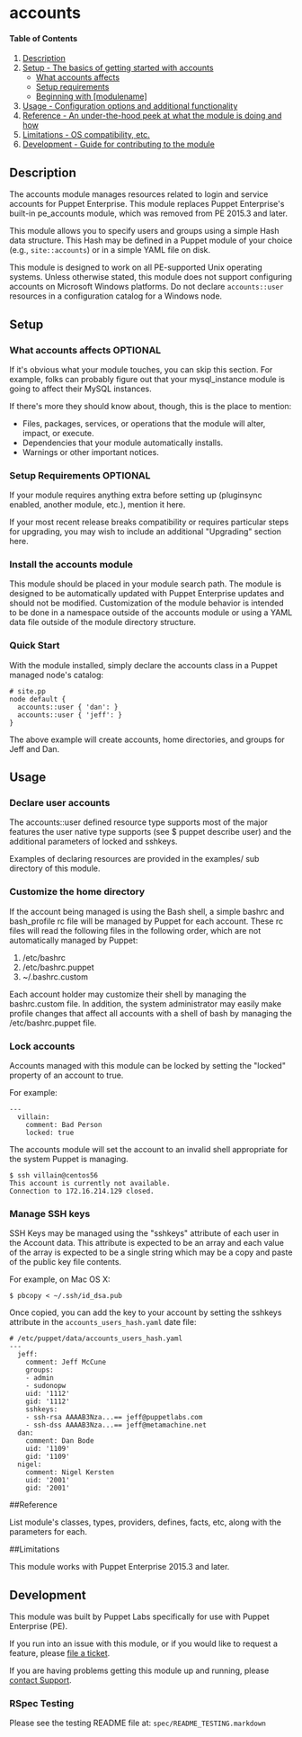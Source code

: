 # accounts

#### Table of Contents
1. [Description](#description)
2. [Setup - The basics of getting started with accounts](#setup)
    * [What accounts affects](#what-accounts-affects)
    * [Setup requirements](#setup-requirements)
    * [Beginning with [modulename]](#beginning-with-[modulename])
3. [Usage - Configuration options and additional functionality](#usage)
4. [Reference - An under-the-hood peek at what the module is doing and how](#reference)
5. [Limitations - OS compatibility, etc.](#limitations)
6. [Development - Guide for contributing to the module](#development)


## Description

The accounts module manages resources related to login and service accounts
for Puppet Enterprise. This module replaces Puppet Enterprise's built-in pe_accounts module, which was removed from PE 2015.3 and later.

This module allows you to specify users and groups using a simple Hash data structure. This Hash may be defined in a Puppet module of your choice (e.g., `site::accounts`) or in a simple YAML file on disk.

This module is designed to work on all PE-supported Unix operating systems.
Unless otherwise stated, this module does not support configuring accounts on
Microsoft Windows platforms. Do not declare `accounts::user` resources in a configuration catalog for a Windows node.

## Setup

### What accounts affects **OPTIONAL**

If it's obvious what your module touches, you can skip this section. For example, folks can probably figure out that your mysql_instance module is going to affect their MySQL instances.

If there's more they should know about, though, this is the place to mention:

* Files, packages, services, or operations that the module will alter, impact, or execute.
* Dependencies that your module automatically installs.
* Warnings or other important notices.

### Setup Requirements **OPTIONAL**

If your module requires anything extra before setting up (pluginsync enabled, another module, etc.), mention it here. 
	
If your most recent release breaks compatibility or requires particular steps for upgrading, you may wish to include an additional "Upgrading" section here.

### Install the accounts module

This module should be placed in your module search path. The module is
designed to be automatically updated with Puppet Enterprise updates and should
not be modified. Customization of the module behavior is intended to be done
in a namespace outside of the accounts module or using a YAML data file
outside of the module directory structure.

### Quick Start

With the module installed, simply declare the accounts class in a Puppet
managed node's catalog:

    # site.pp
    node default {
      accounts::user { 'dan': }
      accounts::user { 'jeff': }
    }

The above example will create accounts, home directories, and groups for Jeff
and Dan.

## Usage

### Declare user accounts

The accounts::user defined resource type supports most of the major features
the user native type supports (see $ puppet describe user) and the additional
parameters of locked and sshkeys.

Examples of declaring resources are provided in the examples/ sub directory of
this module.

### Customize the home directory

If the account being managed is using the Bash shell, a simple bashrc and
bash\_profile rc file will be managed by Puppet for each account.  These rc
files will read the following files in the following order, which are not
automatically managed by Puppet:

 1. /etc/bashrc
 2. /etc/bashrc.puppet
 3. ~/.bashrc.custom

Each account holder may customize their shell by managing the bashrc.custom
file.  In addition, the system administrator may easily make profile changes
that affect all accounts with a shell of bash by managing the
/etc/bashrc.puppet file.

### Lock accounts

Accounts managed with this module can be locked by setting the "locked"
property of an account to true.

For example:

    --- 
      villain:
        comment: Bad Person
        locked: true

The accounts module will set the account to an invalid shell appropriate for
the system Puppet is managing.

    $ ssh villain@centos56
    This account is currently not available.
    Connection to 172.16.214.129 closed.

### Manage SSH keys

SSH Keys may be managed using the "sshkeys" attribute of each user in the
Account data. This attribute is expected to be an array and each value of the
array is expected to be a single string which may be a copy and paste of the
public key file contents.

For example, on Mac OS X:

    $ pbcopy < ~/.ssh/id_dsa.pub

Once copied, you can add the key to your account by setting the sshkeys
attribute in the `accounts_users_hash.yaml` date file:

    # /etc/puppet/data/accounts_users_hash.yaml
    ---
      jeff:
        comment: Jeff McCune
        groups:
        - admin
        - sudonopw
        uid: '1112'
        gid: '1112'
        sshkeys:
        - ssh-rsa AAAAB3Nza...== jeff@puppetlabs.com
        - ssh-dss AAAAB3Nza...== jeff@metamachine.net
      dan:
        comment: Dan Bode
        uid: '1109'
        gid: '1109'
      nigel:
        comment: Nigel Kersten
        uid: '2001'
        gid: '2001'


##Reference

List module's classes, types, providers, defines, facts, etc, along with the parameters for each.

##Limitations

This module works with Puppet Enterprise 2015.3 and later.

## Development

This module was built by Puppet Labs specifically for use with Puppet Enterprise (PE).

If you run into an issue with this module, or if you would like to request a feature, please [file a ticket](https://tickets.puppetlabs.com/browse/MODULES/).

If you are having problems getting this module up and running, please [contact Support](http://puppetlabs.com/services/customer-support).

### RSpec Testing

Please see the testing README file at: `spec/README_TESTING.markdown`
